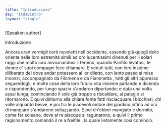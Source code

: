 ```yaml
---
title: "Introduzione"
day: "itd10intro"
layout: "single"
---
```

<html>
 <head>
 </head>
 <body>
  <div id="d10intro" type="introduction">
   <p>
    [Speaker: author]
   </p>
   <head>
    Introduzione
   </head>
   <p>
    <milestone id="p10980002"/>
    Ancora eran vermigli certi nuvoletti nell'occidente, essendo gi&agrave; quegli dello oriente nelle loro estremit&agrave; simili ad oro lucentissimi divenuti per li solari raggi che molto loro avvicinandosi li ferieno, quando
    <name persref="panfilo" type="person">
     Panfilo
    </name>
    levatosi, le donne e' suoi compagni fece chiamare.
    <milestone id="p10980003"/>
    E venuti tutti, con loro insieme diliberato del dove andar potessero al lor diletto, con lento passo si mise innanzi, accompagnato da
    <name persref="filomena" type="person">
     Filomena
    </name>
    e da
    <name persref="fiammetta" type="person">
     Fiammetta
    </name>
    , tutti gli altri appresso seguendogli; e molte cose della loro futura vita insieme parlando e dicendo e rispondendo, per lungo spazio s'andaron diportando; e data una volta assai lunga, cominciando il sole gi&agrave; troppo a riscaldare, al
    <name placeref="palagiobrigata-02" type="place">
     palagio
    </name>
    si ritornarono.
    <milestone id="p10980004"/>
    E quivi dintorno alla
    <name placeref="fontebrigata-01" type="place">
     chiara fonte
    </name>
    fatti risciacquare i bicchieri, chi volle alquanto bevve, e poi fra le piacevoli ombre del
    <name placeref="giardinobrigata-01" type="place">
     giardino
    </name>
    infino ad ora di mangiare s'andarono sollazzando. E poi ch'ebber mangiato e dormito, come far soleano, dove al re piacque si ragunarono, e quivi il primo ragionamento comand&ograve; il re a
    <name persref="neifile" type="person">
     Neifile
    </name>
    , la quale lietamente cos&iacute; cominci&ograve;.
   </p>
  </div>
 </body>
</html>